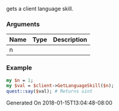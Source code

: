 gets a client language skill.
### Arguments
**Name**|**Type**|**Description**
:---|:---|:---
n||

### Example

```perl
my $n = 1;
my $val = $client->GetLanguageSkill($n);
quest::say($val); # Returns uint
```


Generated On 2018-01-15T13:04:48-08:00